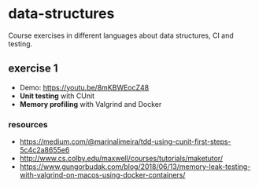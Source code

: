 # data-structures
Course exercises in different languages about data structures, CI and testing.

## exercise 1
- Demo: https://youtu.be/8mKBWEocZ48
- **Unit testing** with CUnit
- **Memory profiling** with Valgrind and Docker

### resources
- https://medium.com/@marinalimeira/tdd-using-cunit-first-steps-5c4c2a8655e6
- http://www.cs.colby.edu/maxwell/courses/tutorials/maketutor/
- https://www.gungorbudak.com/blog/2018/06/13/memory-leak-testing-with-valgrind-on-macos-using-docker-containers/
